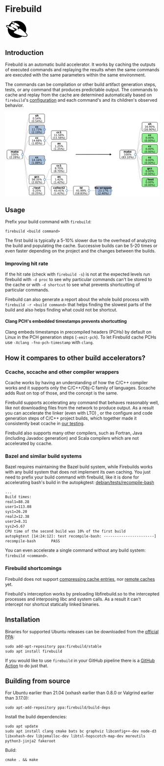 # Firebuild

<img alt="Firebuild logo" src="data/firebuild-logo.svg" width=15%>

## Introduction

Firebuild is an automatic build accelerator. It works by caching the outputs of executed commands
and replaying the results when the same commands are executed with the same parameters within the
same environment.

The commands can be compilation or other build artifact generation steps, tests, or any command that
produces predictable output. The commands to cache and replay from the cache are determined
automatically based on `firebuild`'s [configuration](etc/firebuild.conf) and each command's and its
children's observed behavior.

<img align="center" alt="Firebuild accelerates cc and ld with LTO" src="doc/parallel-make-acceleration.svg">

## Usage

Prefix your build command with `firebuild`:

    firebuild <build command>

The first build is typically a 5-10% slower due to the overhead of analyzing the build and populating
the cache. Successive builds can be 5-20 times or even faster depending on the project and the changes
between the builds.

### Improving hit rate

If the hit rate (check with `firebuild -s`) is not at the expected levels run firebuild with `-d proc`
to see why particular commands can't be stored to the cache or with `-d shortcut` to see what prevents
shortcutting of particular commands.

Firebuild can also generate a report about the whole build process with `firebuild -r <build command>`
that helps finding the slowest parts of the build and also helps finding what could not be shortcut.

#### Clang PCH's embedded timestamps prevents shortcutting

Clang embeds timestamps in precompiled headers (PCHs) by default on Linux in the PCH generation
steps (`-emit-pch`). To let Firebuild cache PCHs use `-Xclang -fno-pch-timestamp` with `clang`.

## How it compares to other build accelerators?

### Ccache, sccache and other compiler wrappers

Ccache works by having an understanding of how the C/C++ compiler works and it supports only the
C/C++/Obj-C family of languages. Sccache adds Rust on top of those, and the concept is the same.

Firebuild supports accelerating any command that behaves reasonably well, like not downloading
files from the network to produce output. As a result you can accelerate the linker (even with LTO)
, or the configure and code generation steps of C/C++ project builds, which together made it
consistently beat ccache in [our testing](https://github.com/firebuild/firebuild-infra/pull/59).

Firebuild also supports many other compilers, such as Fortran, Java (including Javadoc
generation) and Scala compilers which are not accelerated by ccache.

### Bazel and similar build systems

Bazel requires maintaining the Bazel build system, while Firebuilds works with any
build system that does not implement its own caching. You just need to prefix your build command
with firebuild, like it is done for accelerating bash's build in the autopkgtest:
[debian/tests/recompile-bash](debian/tests/recompile-bash)

```
...
Build times:
real1=88.28
user1=113.08
sys1=26.20
real2=12.38
user2=8.31
sys2=5.67
CPU time of the second build was 10% of the first build
autopkgtest [14:24:12]: test recompile-bash: -----------------------]
recompile-bash       PASS
```
You can even accelerate a single command without any build system: `firebuild <command>`.

### Firebuild shortcomings

Firebuild does not support [compressing cache entries](https://github.com/firebuild/firebuild/issues/1087), nor [remote caches](https://github.com/firebuild/firebuild/issues/19) yet.

Firebuild's interception works by preloading libfirebuild.so to the intercepted processes and interposing libc and system calls. As a result it can't intercept nor shortcut statically linked binaries.

## Installation

Binaries for supported Ubuntu releases can be downloaded from the [official PPA](https://launchpad.net/~firebuild/+archive/ubuntu/stable):

    sudo add-apt-repository ppa:firebuild/stable
    sudo apt install firebuild

If you would like to use `firebuild` in your GitHub pipeline there is a [GitHub Action](https://github.com/marketplace/actions/firebuild-for-github-actions) to do just that.

## Building from source

For Ubuntu earlier than 21.04 (xxhash earlier than 0.8.0 or Valgrind earlier than 3.17.0):

    sudo apt-add-repository ppa:firebuild/build-deps
    
Install the build dependencies:

    sudo apt update
    sudo apt install clang cmake bats bc graphviz libconfig++-dev node-d3 libxxhash-dev libjemalloc-dev libtsl-hopscotch-map-dev moreutils python3-jinja2 fakeroot

Build:

    cmake . && make
